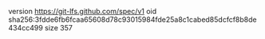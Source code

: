 version https://git-lfs.github.com/spec/v1
oid sha256:3fdde6fb6fcaa65608d78c93015984fde25a8c1cabed85dcfcf8b8de434cc499
size 357
